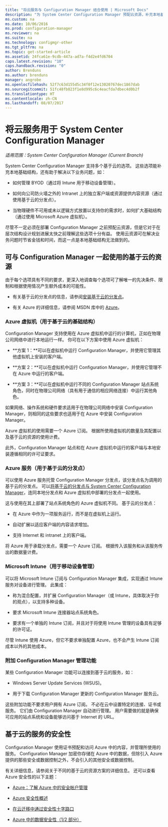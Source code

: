 ```yaml
---
title: "将云服务与 Configuration Manager 结合使用 | Microsoft Docs"
description: "为 System Center Configuration Manager 预配云资源，补充本地基础结构。"
ms.custom: na
ms.date: 10/06/2016
ms.prod: configuration-manager
ms.reviewer: na
ms.suite: na
ms.technology: configmgr-other
ms.tgt_pltfrm: na
ms.topic: get-started-article
ms.assetid: 24fca61e-9cdb-447a-ad7a-f4d2e4fd6704
caps.latest.revision: "10"
caps.handback.revision: "0"
author: Brenduns
ms.author: brenduns
manager: angrobe
ms.openlocfilehash: 52f7c63d155d5c34f0f12e13020767dec1867dab
ms.sourcegitcommit: 51fc48fb023f1e8d995c6c4eacfda7dbec4d0b2f
ms.translationtype: HT
ms.contentlocale: zh-CN
ms.lasthandoff: 08/07/2017
---
```

# <a name="use-cloud-services-with-system-center-configuration-manager"></a>将云服务用于 System Center Configuration Manager

*适用范围：System Center Configuration Manager (Current Branch)*

System Center Configuration Manager 支持多个基于云的选项。 这些选项能补充本地基础结构，还有助于解决以下业务问题，如：  

-   如何管理 BYOD（通过将 Intune 用于移动设备管理）。  

-   如何向公司防火墙之外的 Intranet 上的独立客户端或资源提供内容资源（通过使用基于云的分发点）。  

-   当物理硬件不可用或未以逻辑方式放置以支持你的需求时，如何扩大基础结构（通过使用 Microsoft Azure 虚拟机）。  

尽管不一定必须在部署 Configuration Manager 之前预配云资源，但是它对于在层次结构设计规划进展太快之前理解这些选项十分有益。 使用云资源可在解决业务问题时节省金钱和时间，而这一点是本地基础结构无法做到的。  

## <a name="cloud-based-resources-you-can-use-with-configuration-manager"></a>可与 Configuration Manager 一起使用的基于云的资源  
 由于每个选项具有不同的要求，更深入地调查每个选项可了解唯一的先决条件、限制和根据使用情况产生额外成本的可能性。  

-   有关基于云的分发点的信息，请参阅[安装基于云的分发点](/sccm/core/servers/deploy/configure/install-cloud-based-distribution-points-in-microsoft-azure)。

-   有关 Azure 的详细信息，请参阅 MSDN 库中的 [Azure](http://go.microsoft.com/fwlink/p/?LinkId=262965)。  

### <a name="azure-virtual-machines-for-cloud-based-infrastructure"></a>Azure 虚拟机（用于基于云的基础结构）  
 Configuration Manager 支持使用在 Azure 虚拟机中运行的计算机，正如在物理公司网络中进行本地运行一样。 你可在以下方案中使用 Azure 虚拟机：  

-   **方案 1：**可以在虚拟机中运行 Configuration Manager，并使用它管理其他虚拟机上安装的客户端。  

-   **方案 2：**可以在虚拟机中运行 Configuration Manager，并使用它管理不在 Azure 中运行的客户端。  

-   **方案 3：**可以在虚拟机中运行不同的 Configuration Manager 站点系统角色，同时在物理公司网络（具有用于通信的相应网络连接）中运行其他角色。  

如果网络、操作系统和硬件要求适用于在物理公司网络中安装 Configuration Manager，则相同的这些要求也适用于在 Azure 中安装 Configuration Manager。  

Azure 虚拟机的使用需要一个 Azure 订阅。 根据所使用虚拟机的数量及其配置以及基于云的资源的使用计费。  

此外，Configuration Manager 站点和在 Azure 虚拟机中运行的客户端与本地安装遵循相同的许可证要求。  

### <a name="azure-services-for-cloud-based-distribution-points"></a>Azure 服务（用于基于云的分发点）  
 可以使用 Azure 服务托管 Configuration Manager 分发点，该分发点名为调用的基于云的分发点。 可以[将基于云的分发点与 System Center Configuration Manager](../../core/plan-design/hierarchy/use-a-cloud-based-distribution-point.md)，连同本地分发点和 Azure 虚拟机中部署的分发点一起使用。  

 这与使用在其上部署了站点系统角色的 Azure 虚拟机不同。 基于云的分发点：  

-   在 Azure 中作为一项服务运行，而不是在虚拟机上运行。  

-   自动扩展以适应客户端的内容请求增加。  

-   支持 Internet 和 intranet 上的客户端。  

将 Azure 用于承载分发点，需要一个 Azure 订阅。 根据传入该服务和从该服务传出的数据量计费。  

### <a name="microsoft-intune-for-mobile-device-management"></a>Microsoft Intune（用于移动设备管理）  
 可以将 Microsoft Intune 订阅与 Configuration Manager 集成，实现通过 Intune 服务对设备进行管理。 此集成：  

-   称为混合配置，并扩展 Configuration Manager（或 Intune，具体取决于你的观点），以支持多种设备。  

-   要求 Microsoft Intune 连接器站点系统角色。  

-   要求有一个单独的 Intune 订阅，并且对于将使用 Intune 管理的设备具有足够的许可证。  

尽管 Intune 使用 Azure，但它不要求单独配置 Azure，也不会产生 Intune 订阅成本以外的其他成本。  

### <a name="additional-configuration-manager-capabilities"></a>附加 Configuration Manager 管理功能  
 某些 Configuration Manager 功能可以连接到基于云的服务，如：  

-   Windows Server Update Services (WSUS)。  

-   用于下载 Configuration Manager 更新的 Configuration Manager 服务云。  

这些附加功能不要求用户拥有 Azure 订阅。 不必在云中设置特定的连接、证书或服务。 它们由 Configuration Manager 自动进行管理。 用户需要做的就是确保可应用的站点系统和设备能够访问基于 Internet 的 URL。  

##  <a name="BKMK_CloudSec"></a>基于云的服务的安全性  
 Configuration Manager 使用证书预配和访问 Azure 中的内容，并管理所使用的服务。 Configuration Manager 加密你存储在 Azure 中的数据，但除引入 Azure 提供的那些安全或数据控制之外，不会引入的其他安全或数据控制。  

 有关详细信息，请参阅关于不同的基于云的资源方案的详细信息。 还可以查看 Azure 安全性的以下主题：  

-   [Azure：了解 Azure 中的安全帐户管理](http://go.microsoft.com/fwlink/p/?LinkId=262968)  

-   [Azure 安全性概述](http://go.microsoft.com/fwlink/p/?LinkId=262970)  

-   [在云迁移中通过安全性十字路口](http://go.microsoft.com/fwlink/p/?LinkId=262971)  

-   [Azure 中的数据安全性（1/2 部分）](http://go.microsoft.com/fwlink/p/?LinkId=262974)  
